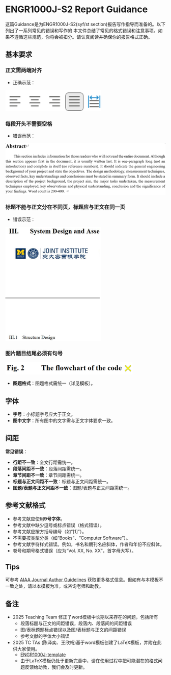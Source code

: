 # ENGR1000J-S2 Report Guidance

这篇Guidance是为ENGR1000J-S2(syf/st section)报告写作指导而准备的。以下列出了一系列常见的错误和写作的
本文件总结了常见的格式错误和注意事项。如果不遵循这些规范，你将会被扣分。请认真阅读并确保你的报告格式正确。

## 基本要求

### 正文需两端对齐

- 正确示范：
<img src="figures/align.png" alt="示例" width="300"/>

  
### 每段开头不需要空格

- 错误示范：
<img src="figures/indent.png" alt="示例" width="600"/>
  
### 标题不能与正文分在不同页，标题应与正文在同一页

- 错误示范：
<img src="figures/page_break.png" alt="示例" width="300"/>

### 图片题目结尾必须有句号

<img src="figures/figure_period.png" alt="示例" width="400"/>

- **图题格式**：图题格式需统一（详见模板）。

## 字体

- **字号**：小标题字号应大于正文。
- **图中文字**：所有图中的文字需与正文字体要求一致。

## 间距

**常见错误**：

- **行距不一致**：全文行距需统一。
- **段落间距不一致**：段落间距需统一。
- **章节间距不一致**：章节间距需统一。
- **标题与正文间距不一致**：标题与正文间距需统一。
- **图题/表题与正文间距不一致**：图题/表题与正文间距需统一。

## 参考文献格式

- 参考文献应使用**9号字体**。
- 参考文献中缺少逗号或标点错误（格式错误）。
- 参考文献应按方括号编号（如“[1]”）。
- 不需要按类型分类（如“Books”、“Computer Software”）。
- 参考文献字符样式错误。例如，书名和期刊名应斜体，作者和年份不应斜体。
- 卷号和期号格式错误（应为“Vol. XX, No. XX”，首字母大写）。

## Tips


可参考 [AIAA Journal Author Guidelines](https://www.aiaa.org/publications/journals/Journal-Author) 获取更多格式信息。但如有与本模板不一致之处，请以本模板为准，或咨询老师和助教。

## 备注

- 2025 Teaching Team 修正了word模板中长期以来存在的问题，包括所有
  - 段落标题与正文的间距错误，段落内、段落间的间距错误
  - 图/表标题题标点错误以及图/表标题与正文的间距错误
  - 参考文献的字体大小错误
- 2025 TC TAs (陈泽奕、王欣畅)基于word模板创建了LaTeX模板，并附在此供大家使用。
  - [ENGR1000J-template](https://github.com/zicheng1744/ENGR1000J-template)
  - 由于LaTeX模板仍处于更新完善中，请在使用过程中把可能潜在的格式问题反馈给助教，我们会及时更新。
